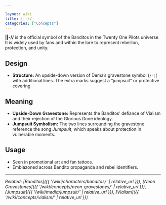 ```yaml
---

layout: wiki
title: ||-//
categories: ["Concepts"]
---
```


**||-//** is the official symbol of the Banditos in the Twenty One Pilots universe. It is widely used by fans and within the lore to represent rebellion, protection, and unity.

## <span class="tape-accent-yellow">Design</span>

* **Structure:** An upside-down version of Dema’s gravestone symbol (`/-|`) with additional lines. The extra marks suggest a “jumpsuit” or protective covering.

## <span class="tape-accent-red">Meaning</span>

* **Upside-Down Gravestone:** Represents the Banditos’ defiance of Vialism and their rejection of the Glorious Gone ideology.
* **Jumpsuit Symbolism:** The two lines surrounding the gravestone reference the song *Jumpsuit*, which speaks about protection in vulnerable moments.

## <span class="tape-accent-yellow">Usage</span>

* Seen in promotional art and fan tattoos.
* Emblazoned across Bandito propaganda and rebel identifiers.

---

*Related: [Banditos]({{ '/wiki/characters/banditos/' | relative_url }}), [Neon Gravestones]({{ '/wiki/concepts/neon-gravestones/' | relative_url }}), [Jumpsuit]({{ '/wiki/media/jumpsuit/' | relative_url }}), [Vialism]({{ '/wiki/concepts/vialism/' | relative_url }})*

